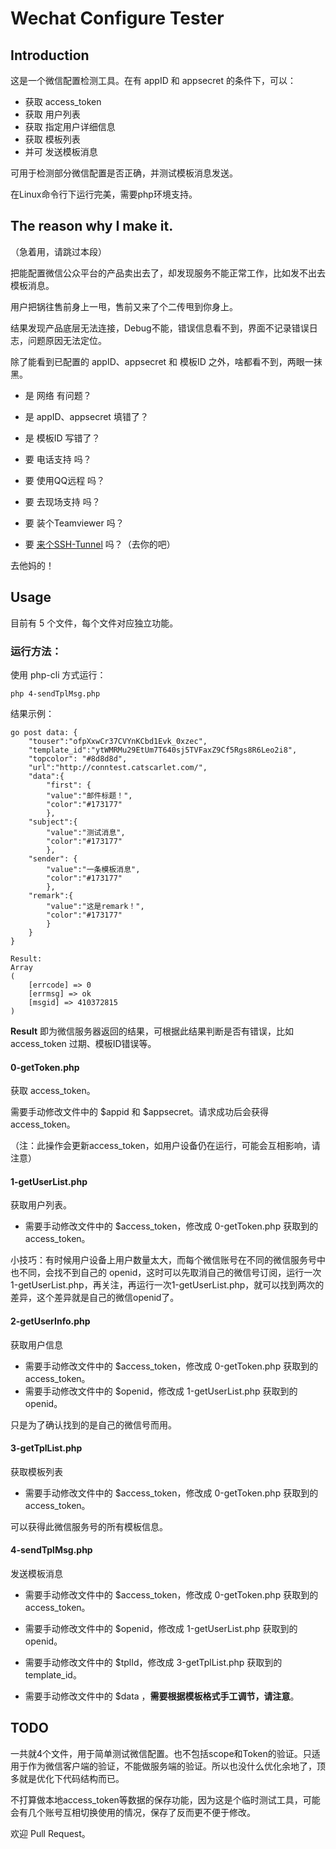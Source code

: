 # Wechat Configure Tester

## Introduction

这是一个微信配置检测工具。在有 appID 和 appsecret 的条件下，可以：

- 获取 access_token
- 获取 用户列表
- 获取 指定用户详细信息
- 获取 模板列表
- 并可 发送模板消息

可用于检测部分微信配置是否正确，并测试模板消息发送。

在Linux命令行下运行完美，需要php环境支持。

## The reason why I make it.

（急着用，请跳过本段）

把能配置微信公众平台的产品卖出去了，却发现服务不能正常工作，比如发不出去模板消息。

用户把锅往售前身上一甩，售前又来了个二传甩到你身上。

结果发现产品底层无法连接，Debug不能，错误信息看不到，界面不记录错误日志，问题原因无法定位。

除了能看到已配置的 appID、appsecret 和 模板ID 之外，啥都看不到，两眼一抹黑。

- 是 网络 有问题？
- 是 appID、appsecret 填错了？
- 是 模板ID 写错了？

- 要 电话支持 吗？
- 要 使用QQ远程 吗？
- 要 去现场支持 吗？
- 要 装个Teamviewer 吗？
- 要 [来个SSH-Tunnel](http://blog.catscarlet.com/201609082503.html) 吗？（去你的吧）

去他妈的！

## Usage

目前有 5 个文件，每个文件对应独立功能。

### 运行方法：

使用 php-cli 方式运行：

`php 4-sendTplMsg.php`

结果示例：

```
go post data: {
    "touser":"ofpXxwCr37CVYnKCbd1Evk_0xzec",
    "template_id":"ytWMRMu29EtUm7T640sj5TVFaxZ9Cf5Rgs8R6Leo2i8",
    "topcolor": "#8d8d8d",
    "url":"http://conntest.catscarlet.com/",
    "data":{
        "first": {
        "value":"邮件标题！",
        "color":"#173177"
        },
    "subject":{
        "value":"测试消息",
        "color":"#173177"
        },
    "sender": {
        "value":"一条模板消息",
        "color":"#173177"
        },
    "remark":{
        "value":"这是remark！",
        "color":"#173177"
        }
    }
}

Result:
Array
(
    [errcode] => 0
    [errmsg] => ok
    [msgid] => 410372815
)
```

**Result** 即为微信服务器返回的结果，可根据此结果判断是否有错误，比如 access_token 过期、模板ID错误等。

#### 0-getToken.php

获取 access_token。

需要手动修改文件中的 $appid 和 $appsecret。请求成功后会获得 access_token。

（注：此操作会更新access_token，如用户设备仍在运行，可能会互相影响，请注意）

#### 1-getUserList.php

获取用户列表。

- 需要手动修改文件中的 $access_token，修改成 0-getToken.php 获取到的 access_token。

小技巧：有时候用户设备上用户数量太大，而每个微信账号在不同的微信服务号中也不同，会找不到自己的 openid，这时可以先取消自己的微信号订阅，运行一次1-getUserList.php，再关注，再运行一次1-getUserList.php，就可以找到两次的差异，这个差异就是自己的微信openid了。

#### 2-getUserInfo.php

获取用户信息

- 需要手动修改文件中的 $access_token，修改成 0-getToken.php 获取到的 access_token。
- 需要手动修改文件中的 $openid，修改成 1-getUserList.php 获取到的 openid。

只是为了确认找到的是自己的微信号而用。

#### 3-getTplList.php

获取模板列表

- 需要手动修改文件中的 $access_token，修改成 0-getToken.php 获取到的 access_token。

可以获得此微信服务号的所有模板信息。

#### 4-sendTplMsg.php

发送模板消息

- 需要手动修改文件中的 $access_token，修改成 0-getToken.php 获取到的 access_token。
- 需要手动修改文件中的 $openid，修改成 1-getUserList.php 获取到的 openid。
- 需要手动修改文件中的 $tplId，修改成 3-getTplList.php 获取到的 template_id。

- 需要手动修改文件中的 $data ，**需要根据模板格式手工调节，请注意**。

## TODO

一共就4个文件，用于简单测试微信配置。也不包括scope和Token的验证。只适用于作为微信客户端的验证，不能做服务端的验证。所以也没什么优化余地了，顶多就是优化下代码结构而已。

不打算做本地access_token等数据的保存功能，因为这是个临时测试工具，可能会有几个账号互相切换使用的情况，保存了反而更不便于修改。

欢迎 Pull Request。
